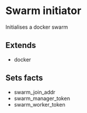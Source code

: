# Swarm initiator

Initialises a docker swarm

## Extends

- docker

## Sets facts

- swarm_join_addr
- swarm_manager_token
- swarm_worker_token
